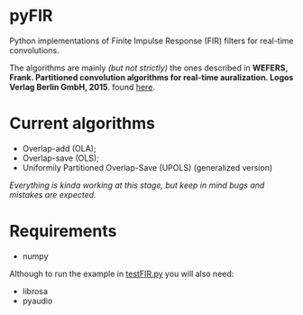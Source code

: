 # pyFIR
Python implementations of Finite Impulse Response (FIR) filters for real-time convolutions.

The algorithms are mainly *(but not strictly)* the ones described in **WEFERS, Frank. Partitioned convolution algorithms for real-time auralization. Logos Verlag Berlin GmbH, 2015**. found [here](http://publications.rwth-aachen.de/record/466561/files/466561.pdf?subformat=pdfa&version=1).


# Current algorithms 
- Overlap-add (OLA);
- Overlap-save (OLS);
- Uniformily Partitioned Overlap-Save (UPOLS) (generalized version)



*Everything is kinda working at this stage, but keep in mind bugs and mistakes are expected.*

# Requirements
- numpy 

Although to run the example in [testFIR.py](https://github.com/davircarvalho/pyFIR/blob/main/testFIR.py) you will also need:
- librosa
- pyaudio
